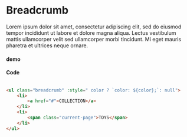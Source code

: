 # Breadcrumb

Lorem ipsum dolor sit amet, consectetur adipiscing elit, sed do eiusmod tempor incididunt ut labore et dolore magna
aliqua. Lectus vestibulum mattis ullamcorper velit sed ullamcorper morbi tincidunt. Mi eget mauris pharetra et ultrices
neque ornare.

#### demo

<AppBreadcrumb :color="'#000'" />

#### Code

```html

<ul class="breadcrumb" :style=" color ? `color: ${color};`: null">
    <li>
        <a href="#">COLLECTION</a>
    </li>
    <li>
        <span class="current-page">TOYS</span>
    </li>
</ul>

```